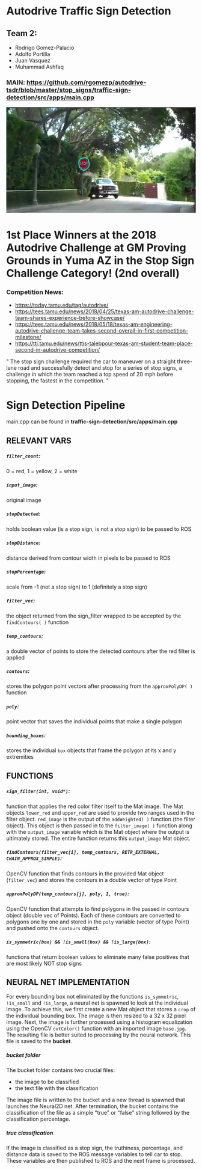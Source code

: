 # Autodrive Traffic Sign Detection
## Team 2: 
- Rodrigo Gomez-Palacio
- Adolfo Portilla
- Juan Vasquez
- Muhammad Ashfaq

### MAIN: https://github.com/rgomezp/autodrive-tsdr/blob/master/stop_signs/traffic-sign-detection/src/apps/main.cpp

![Alt text](screencapture.png?raw=true "Title")

# 1st Place Winners at the 2018 Autodrive Challenge at GM Proving Grounds in Yuma AZ in the Stop Sign Challenge Category! (2nd overall)
### Competition News:
- https://today.tamu.edu/tag/autodrive/
- https://tees.tamu.edu/news/2018/04/25/texas-am-autodrive-challenge-team-shares-experience-before-showcase/
- https://tees.tamu.edu/news/2018/05/18/texas-am-engineering-autodrive-challenge-team-takes-second-overall-in-first-competition-milestone/
- https://tti.tamu.edu/news/ttis-talebpour-texas-am-student-team-place-second-in-autodrive-competition/

" The stop sign challenge required the car to maneuver on a straight three-lane road and successfully detect and stop for a series of stop signs, a challenge in which the team reached a top speed of 20 mph before stopping, the fastest in the competition. "


# Sign Detection Pipeline
main.cpp can be found in **traffic-sign-detection/src/apps/main.cpp**

## RELEVANT VARS
##### `filter_count`: 
0 = red, 1 = yellow, 2 = white
##### `input_image`: 
original image
##### `stopDetected`: 
holds boolean value (is a stop sign, is not a stop sign) to be passed to ROS
##### `stopDistance`: 
distance derived from contour width in pixels to be passed to ROS
##### `stopPercentage`: 
scale from -1 (not a stop sign) to 1 (definitely a stop sign)
##### `filter_vec`: 
the object returned from the sign_filter wrapped to be accepted by the `findContours( )` function
##### `temp_contours`: 
a double vector of points to store the detected contours after the red filter is applied
##### `contours`: 
stores the polygon point vectors after processing from the `approxPolyDP( )` function
##### `poly`: 
point vector that saves the individual points that make a single polygon
##### `bounding_boxes`: 
stores the individual `box` objects that frame the polygon at its x and y extremities 

## FUNCTIONS
##### `sign_filter(int, void*)`: 
function that applies the red color filter itself to the Mat image. The Mat objects `lower_red` and `upper_red` are used to provide two ranges used in the filter object. `red_image` is the output of the `addWeighted( )` function (the filter object). This object is then passed in to the `filter_image( )` function along with the `output_image` variable which is the Mat object where the output is ultimately stored. The entire function returns this `output_image` Mat object.

##### `findContours(filter_vec[i], temp_contours, RETR_EXTERNAL, CHAIN_APPROX_SIMPLE)`: 
OpenCV function that finds contours in the provided Mat object (`filter_vec`) and stores the contours in a double vector of type Point

##### `approxPolyDP(temp_contours[j], poly, 1, true)`: 
OpenCV function that attempts to find polygons in the passed in contours object (double vec of Points). Each of these contours are converted to polygons one by one and stored in the `poly` variable (vector of type Point) and pushed onto the `contours` object.

##### `is_symmetric(box) && !is_small(box) && !is_large(box)`:
functions that return boolean values to eliminate many false positives that are most likely NOT stop signs

## NEURAL NET IMPLEMENTATION
For every bounding box not eliminated by the functions `is_symmetric`, `!is_small` and `!is_large`, a neural net is spawned to look at the individual image. To achieve this, we first create a new Mat object that stores a `crop` of the individual bounding box. The image is then resized to a 32 x 32 pixel image. Next, the image is further processed using a histogram equalization using the OpenCV `cvtColor()` function with an imported image `base.jpg`. The resulting file is better suited to processing by the neural network. This file is saved to the __bucket__.

##### bucket folder
The bucket folder contains two crucial files:
- the image to be classified
- the text file with the classification

The image file is written to the bucket and a new thread is spawned that launches the Neural2D net. After termination, the bucket contains the classification of the file as a simple "true" or "false" string followed by the classification percentage.

##### true classification
If the image is classified as a stop sign, the truthiness, percentage, and distance data is saved to the ROS message variables to tell car to stop. These variables are then published to ROS and the next frame is processed.




